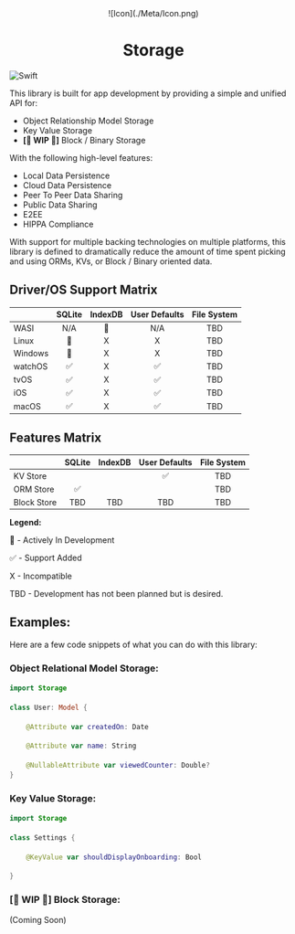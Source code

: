 <center>
![Icon](./Meta/Icon.png)

# Storage
</center>

![Swift](https://github.com/oxcug/hex/actions/workflows/swift.yml/badge.svg)

This library is built for app development by providing a simple and unified API for:

* Object Relationship Model Storage
* Key Value Storage
* **[🚧 WIP 🚧]** Block / Binary Storage

With the following high-level features:

* Local Data Persistence
* Cloud Data Persistence
* Peer To Peer Data Sharing
* Public Data Sharing 
* E2EE
* HIPPA Compliance

With support for multiple backing technologies on multiple platforms, this library is defined to dramatically reduce the amount of time spent picking and using ORMs, KVs, or Block / Binary oriented data.

## Driver/OS Support Matrix

|         	| SQLite 	   | IndexDB 		| User Defaults  |  File System  |
|---------	|:------:	   |:-------:		|:-------------: |:-------------:|
| WASI    	|    N/A    	|    🚧    	|        N/A       |      TBD
| Linux   	|    🚧    	|     X    	|        X       |      TBD
| Windows 	|    🚧   	|     X   	|        X       |      TBD
| watchOS 	|    ✅   	|     X    	|       ✅       |      TBD
| tvOS    	|    ✅   	|     X    	|       ✅       |      TBD
| iOS     	|    ✅   	|     X    	|       ✅       |      TBD
| macOS   	|    ✅   	|     X    	|       ✅       |      TBD

## Features Matrix

|         	  | SQLite 	| IndexDB 	| User Defaults  |  File System  |
|---------	  |:------:	|:-------:	|:-------------: |:-------------:|
| KV Store     |         	|       		|      ✅        |      TBD
| ORM Store    |   ✅  	|        		|                |      TBD
| Block  Store |   TBD    	| 	  TBD    	|      TBD       |      TBD



**Legend:**

🚧 - Actively In Development

✅ - Support Added

X - Incompatible

TBD -  Development has not been planned but is desired.


## Examples:

Here are a few code snippets of what you can do with this library:


### Object Relational Model Storage:

```swift
import Storage

class User: Model {
    
    @Attribute var createdOn: Date

    @Attribute var name: String
    
    @NullableAttribute var viewedCounter: Double?
}
```

### Key Value Storage:

```swift
import Storage

class Settings {

    @KeyValue var shouldDisplayOnboarding: Bool
    
}

```
### **[🚧 WIP 🚧]** Block Storage:

(Coming Soon)
